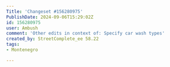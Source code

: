 ```yaml
---
Title: 'Changeset #156280975'
PublishDate: 2024-09-06T15:29:02Z
id: 156280975
user: Ambush
comment: 'Other edits in context of: Specify car wash types'
created_by: StreetComplete_ee 58.22
tags:
- Montenegro

---
```

